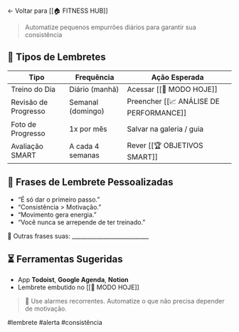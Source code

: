 ← Voltar para [[🏠 FITNESS HUB]]

> Automatize pequenos empurrões diários para garantir sua consistência

## 📱 Tipos de Lembretes

| Tipo                 | Frequência        | Ação Esperada                           |
| -------------------- | ----------------- | --------------------------------------- |
| Treino do Dia        | Diário (manhã)    | Acessar [[📆 MODO HOJE]]                |
| Revisão de Progresso | Semanal (domingo) | Preencher [[📈 ANÁLISE DE PERFORMANCE]] |
| Foto de Progresso    | 1x por mês        | Salvar na galeria / guia                |
| Avaliação SMART      | A cada 4 semanas  | Rever [[🏆 OBJETIVOS SMART]]            |
## 💬 Frases de Lembrete Pessoalizadas

- “É só dar o primeiro passo.”
- “Consistência > Motivação.”
- “Movimento gera energia.”
- “Você nunca se arrepende de ter treinado.”

📝 Outras frases suas: ___________________________
## ⏳ Ferramentas Sugeridas

- App **Todoist**, **Google Agenda**, **Notion**
- Lembrete embutido no [[📆 MODO HOJE]]

> 📌 Use alarmes recorrentes. Automatize o que não precisa depender de motivação.

#lembrete #alerta #consistência
